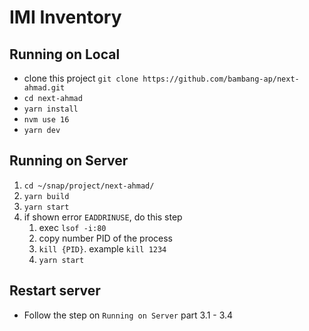# IMI Inventory

## Running on Local

- clone this project `git clone https://github.com/bambang-ap/next-ahmad.git`
- `cd next-ahmad`
- `yarn install`
- `nvm use 16`
- `yarn dev`

## Running on Server

1. `cd ~/snap/project/next-ahmad/`
1. `yarn build`
1. `yarn start`
1. if shown error `EADDRINUSE`, do this step
	1. exec `lsof -i:80`
	1. copy number PID of the process
	1. `kill {PID}`. example `kill 1234`
	1. `yarn start`


## Restart server

- Follow the step on `Running on Server` part 3.1 - 3.4
